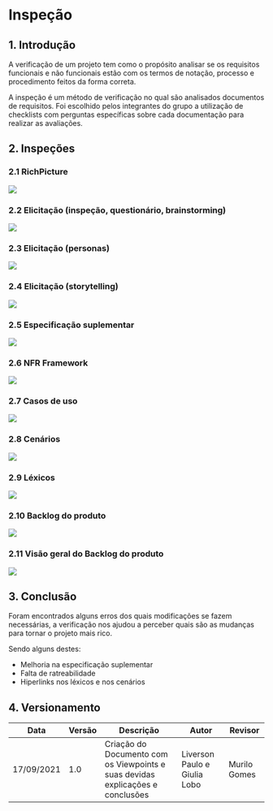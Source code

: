 # Inspeção

## 1. Introdução

A verificação de um projeto tem como o propósito analisar se os requisitos funcionais e não funcionais estão com os termos de notação, processo e procedimento feitos da forma correta.

A inspeção é um método de verificação no qual são analisados documentos de requisitos. Foi escolhido pelos integrantes do grupo a utilização de checklists com perguntas específicas sobre cada documentação para realizar as avaliações.

## 2. Inspeções

### 2.1 RichPicture

![](../../assets/Inspecao_Richpicture.jpeg)

### 2.2 Elicitação (inspeção, questionário, brainstorming)

![](../../assets/Inspecao_Elicitacao_iqb.jpeg)

### 2.3 Elicitação (personas)

![](../../assets/Inspecao_personas.jpeg)

### 2.4 Elicitação (storytelling)

![](../../assets/Inspecao_storytelling.jpeg)

### 2.5 Especificação suplementar

![](../../assets/Inspecao_especificacao.jpeg)

### 2.6 NFR Framework

![](../../assets/Inspecao_NFR.jpeg)

### 2.7 Casos de uso

![](../../assets/Inspecao_casos_uso.jpeg)

### 2.8 Cenários

![](../../assets/Inspecao_cenarios.jpeg)

### 2.9 Léxicos

![](../../assets/Inspecao_lexicos.jpeg)

### 2.10 Backlog do produto

![](../../assets/Inspecao_backlog_pt1.jpeg)

### 2.11 Visão geral do Backlog do produto

![](../../assets/Inspecao_backlog_pt2.jpeg)

## 3. Conclusão

Foram encontrados alguns erros dos quais modificações se fazem necessárias, a verificação nos ajudou a perceber quais são as mudanças para tornar o projeto mais rico.

Sendo alguns destes:

- Melhoria na especificação suplementar
- Falta de ratreabilidade
- Hiperlinks nos léxicos e nos cenários

## 4. Versionamento

| Data       | Versão | Descrição            |         Autor           | Revisor |
|------------|-----|-------------------------|-------------------------|---------|
| 17/09/2021 | 1.0 | Criação do Documento com os Viewpoints e suas devidas explicações e conclusões  | Liverson Paulo e Giulia Lobo | Murilo Gomes |